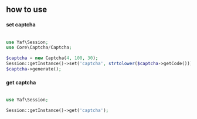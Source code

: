 
## how to use

#### set captcha

```php

use Yaf\Session;
use Core\Captcha/Captcha;

$captcha = new Captcha(4, 100, 30);
Session::getInstance()->set('captcha', strtolower($captcha->getCode()));
$captcha->generate();

```

#### get captcha

```php

use Yaf\Session;

Session::getInstance()->get('captcha');

```